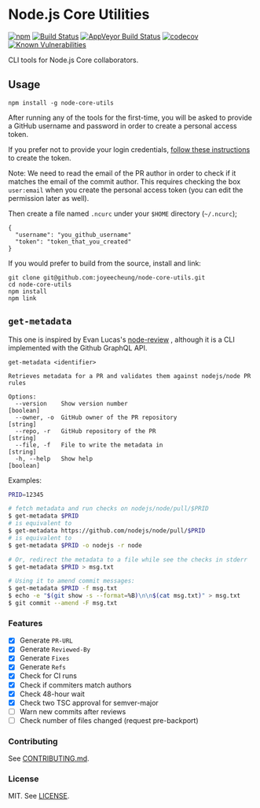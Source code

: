 # Node.js Core Utilities
[![npm](https://img.shields.io/npm/v/node-core-utils.svg?style=flat-square)](https://npmjs.org/package/node-core-utils)
[![Build Status](https://img.shields.io/travis/joyeecheung/node-core-utils.svg?style=flat-square)](https://travis-ci.org/joyeecheung/node-core-utils)
[![AppVeyor Build Status](https://img.shields.io/appveyor/ci/joyeecheung/node-core-utils/master.svg?style=flat-square&logo=appveyor)](https://ci.appveyor.com/project/joyeecheung/node-core-utils/history)
[![codecov](https://img.shields.io/codecov/c/github/joyeecheung/node-core-utils.svg?style=flat-square)](https://codecov.io/gh/joyeecheung/node-core-utils)
[![Known Vulnerabilities](https://snyk.io/test/github/joyeecheung/node-core-utils/badge.svg?style=flat-square)](https://snyk.io/test/github/joyeecheung/node-core-utils)

CLI tools for Node.js Core collaborators.

## Usage

```
npm install -g node-core-utils
```

After running any of the tools for the first-time, you will be asked to provide a
GitHub username and password in order to create a personal access token.

If you prefer not to provide your login credentials, [follow these instructions](https://help.github.com/articles/creating-a-personal-access-token-for-the-command-line/)
to create the token.

Note: We need to read the email of the PR author in order to check if it matches
the email of the commit author. This requires checking the box `user:email` when
you create the personal access token (you can edit the permission later as well).

Then create a file named `.ncurc` under your `$HOME` directory (`~/.ncurc`);

```
{
  "username": "you_github_username"
  "token": "token_that_you_created"
}
```

If you would prefer to build from the source, install and link:

```
git clone git@github.com:joyeecheung/node-core-utils.git
cd node-core-utils
npm install
npm link
```

## `get-metadata`

This one is inspired by Evan Lucas's [node-review](https://github.com/evanlucas/node-review)
, although it is a CLI implemented with the Github GraphQL API.

```
get-metadata <identifier>

Retrieves metadata for a PR and validates them against nodejs/node PR rules

Options:
  --version    Show version number                                     [boolean]
  --owner, -o  GitHub owner of the PR repository                        [string]
  --repo, -r   GitHub repository of the PR                              [string]
  --file, -f   File to write the metadata in                            [string]
  -h, --help   Show help                                               [boolean]
```

Examples:

```bash
PRID=12345

# fetch metadata and run checks on nodejs/node/pull/$PRID
$ get-metadata $PRID
# is equivalent to
$ get-metadata https://github.com/nodejs/node/pull/$PRID
# is equivalent to
$ get-metadata $PRID -o nodejs -r node

# Or, redirect the metadata to a file while see the checks in stderr
$ get-metadata $PRID > msg.txt

# Using it to amend commit messages:
$ get-metadata $PRID -f msg.txt
$ echo -e "$(git show -s --format=%B)\n\n$(cat msg.txt)" > msg.txt
$ git commit --amend -F msg.txt
```

### Features

- [x] Generate `PR-URL`
- [x] Generate `Reviewed-By`
- [x] Generate `Fixes`
- [x] Generate `Refs`
- [x] Check for CI runs
- [x] Check if commiters match authors
- [x] Check 48-hour wait
- [x] Check two TSC approval for semver-major
- [ ] Warn new commits after reviews
- [ ] Check number of files changed (request pre-backport)

### Contributing

See [CONTRIBUTING.md](./CONTRIBUTING.md).

### License

MIT. See [LICENSE](./LICENSE).
